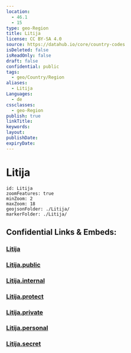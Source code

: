 ```yaml
---
location:
  - 46.1
  - 15
type: geo-Region
title: Litija
license: CC BY-SA 4.0
source: https://datahub.io/core/country-codes
isDeleted: false
isReadOnly: false
draft: false
confidential: public
tags:
  - geo/Country/Region
aliases:
  - Litija
Languages:
  - de
cssclasses:
  - geo-Region
publish: true
linkTitle:
keywords:
layout:
publishDate:
expiryDate:
---
```


# Litija

```leaflet
id: Litija
zoomFeatures: true 
minZoom: 2 
maxZoom: 18
geojsonFolder: ./Litija/
markerFolder: ./Litija/
```


## Confidential Links & Embeds: 

### [Litija](/_Standards/Earth/Continent/Europe/Europe~Central/Slovenia/Regions~Slovenia/Zasavska/counties~Zasavska/Litija.md) 

### [Litija.public](/_public/Earth/Continent/Europe/Europe~Central/Slovenia/Regions~Slovenia/Zasavska/counties~Zasavska/Litija.public.md) 

### [Litija.internal](/_internal/Earth/Continent/Europe/Europe~Central/Slovenia/Regions~Slovenia/Zasavska/counties~Zasavska/Litija.internal.md) 

### [Litija.protect](/_protect/Earth/Continent/Europe/Europe~Central/Slovenia/Regions~Slovenia/Zasavska/counties~Zasavska/Litija.protect.md) 

### [Litija.private](/_private/Earth/Continent/Europe/Europe~Central/Slovenia/Regions~Slovenia/Zasavska/counties~Zasavska/Litija.private.md) 

### [Litija.personal](/_personal/Earth/Continent/Europe/Europe~Central/Slovenia/Regions~Slovenia/Zasavska/counties~Zasavska/Litija.personal.md) 

### [Litija.secret](/_secret/Earth/Continent/Europe/Europe~Central/Slovenia/Regions~Slovenia/Zasavska/counties~Zasavska/Litija.secret.md)

